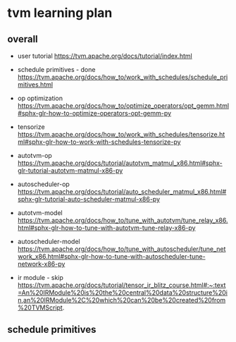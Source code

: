 # tvm learning plan

## overall
* user tutorial
https://tvm.apache.org/docs/tutorial/index.html

* schedule primitives - done
https://tvm.apache.org/docs/how_to/work_with_schedules/schedule_primitives.html

* op optimization
https://tvm.apache.org/docs/how_to/optimize_operators/opt_gemm.html#sphx-glr-how-to-optimize-operators-opt-gemm-py

* tensorize
https://tvm.apache.org/docs/how_to/work_with_schedules/tensorize.html#sphx-glr-how-to-work-with-schedules-tensorize-py

* autotvm-op
https://tvm.apache.org/docs/tutorial/autotvm_matmul_x86.html#sphx-glr-tutorial-autotvm-matmul-x86-py

* autoscheduler-op
https://tvm.apache.org/docs/tutorial/auto_scheduler_matmul_x86.html#sphx-glr-tutorial-auto-scheduler-matmul-x86-py

* autotvm-model
https://tvm.apache.org/docs/how_to/tune_with_autotvm/tune_relay_x86.html#sphx-glr-how-to-tune-with-autotvm-tune-relay-x86-py

* autoscheduler-model
https://tvm.apache.org/docs/how_to/tune_with_autoscheduler/tune_network_x86.html#sphx-glr-how-to-tune-with-autoscheduler-tune-network-x86-py

* ir module - skip
https://tvm.apache.org/docs/tutorial/tensor_ir_blitz_course.html#:~:text=An%20IRModule%20is%20the%20central%20data%20structure%20in,an%20IRModule%2C%20which%20can%20be%20created%20from%20TVMScript.

## schedule primitives
